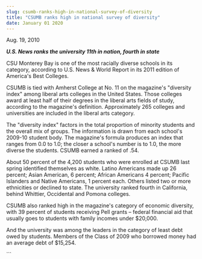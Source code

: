```yaml
---
slug: csumb-ranks-high-in-national-survey-of-diversity
title: "CSUMB ranks high in national survey of diversity"
date: January 01 2020
---
```


 
<p>Aug. 19, 2010</p>
<p>
  <strong
    ><em
      >U.S. News ranks the university 11th in nation, fourth in state</em
    ></strong
  >
</p>
<p>
  CSU Monterey Bay is one of the most racially diverse schools in its category,
  according to U.S. News &amp; World Report in its 2011 edition of America's
  Best Colleges.
</p>
<p>
  CSUMB is tied with Amherst College at No. 11 on the magazine's "diversity
  index" among liberal arts colleges in the United States. Those colleges award
  at least half of their degrees in the liberal arts fields of study, according
  to the magazine's definition. Approximately 265 colleges and universities are
  included in the liberal arts category.
</p>
<p>
  The "diversity index" factors in the total proportion of minority students and
  the overall mix of groups. The information is drawn from each school's 2009-10
  student body. The magazine's formula produces an index that ranges from 0.0 to
  1.0; the closer a school's number is to 1.0, the more diverse the students.
  CSUMB earned a ranked of .54.
</p>
<p>
  About 50 percent of the 4,200 students who were enrolled at CSUMB last spring
  identified themselves as white. Latino Americans made up 26 percent; Asian
  American, 6 percent; African Americans 4 percent; Pacific Islanders and Native
  Americans, 1 percent each. Others listed two or more ethnicities or declined
  to state. The university ranked fourth in California, behind Whittier,
  Occidental and Pomona colleges.
</p>
<p>
  CSUMB also ranked high in the magazine's category of economic diversity, with
  39 percent of students receiving Pell grants – federal financial aid that
  usually goes to students with family incomes under $20,000.
</p>
<p>
  And the university was among the leaders in the category of least debt owed by
  students. Members of the Class of 2009 who borrowed money had an average debt
  of $15,254.
</p>
<p></p>
<p><em> </em></p>
<p></p>
```
